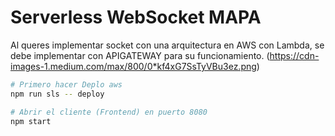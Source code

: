 # Serverless WebSocket MAPA

Al queres implementar socket con una arquitectura en AWS con Lambda, se debe implementar con APIGATEWAY para su funcionamiento.
(https://cdn-images-1.medium.com/max/800/0*kf4xG7SsTyVBu3ez.png)

```sh
# Primero hacer Deplo aws
npm run sls -- deploy

# Abrir el cliente (Frontend) en puerto 8080
npm start
```